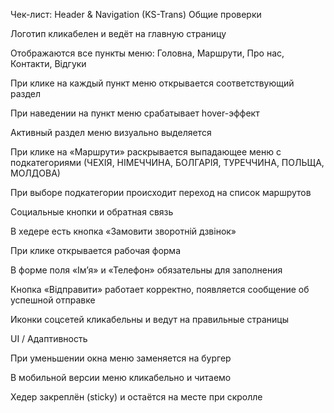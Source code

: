 Чек-лист: Header & Navigation (KS-Trans)
Общие проверки

Логотип кликабелен и ведёт на главную страницу

Отображаются все пункты меню: Головна, Маршрути, Про нас, Контакти, Відгуки

При клике на каждый пункт меню открывается соответствующий раздел

При наведении на пункт меню срабатывает hover-эффект

Активный раздел меню визуально выделяется

При клике на «Маршрути» раскрывается выпадающее меню с подкатегориями (ЧЕХІЯ, НІМЕЧЧИНА, БОЛГАРІЯ, ТУРЕЧЧИНА, ПОЛЬЩА, МОЛДОВА)

При выборе подкатегории происходит переход на список маршрутов

Социальные кнопки и обратная связь

В хедере есть кнопка «Замовити зворотній дзвінок»

При клике открывается рабочая форма

В форме поля «Ім’я» и «Телефон» обязательны для заполнения

Кнопка «Відправити» работает корректно, появляется сообщение об успешной отправке

Иконки соцсетей кликабельны и ведут на правильные страницы

UI / Адаптивность

При уменьшении окна меню заменяется на бургер

В мобильной версии меню кликабельно и читаемо

Хедер закреплён (sticky) и остаётся на месте при скролле